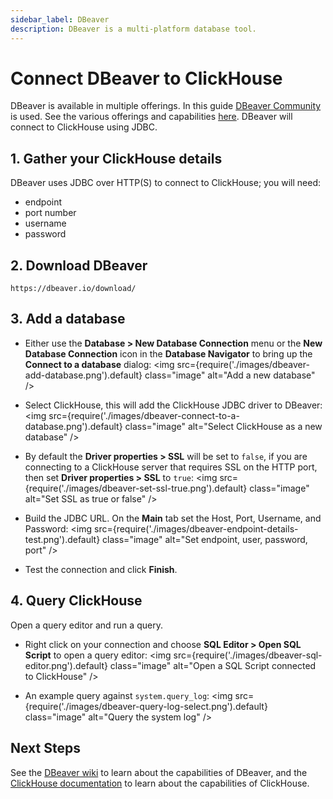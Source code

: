 ```yaml
---
sidebar_label: DBeaver
description: DBeaver is a multi-platform database tool.
---
```


# Connect DBeaver to ClickHouse

DBeaver is available in multiple offerings.  In this guide [DBeaver Community](https://dbeaver.io/) is used.  See the various offerings and capabilities [here](https://dbeaver.com/edition/).  DBeaver will 
connect to ClickHouse using JDBC.

## 1. Gather your ClickHouse details
DBeaver uses JDBC over HTTP(S) to connect to ClickHouse; you will need:
- endpoint
- port number
- username
- password

## 2. Download DBeaver

`https://dbeaver.io/download/`

## 3. Add a database

- Either use the **Database > New Database Connection** menu or the **New Database Connection** icon in the **Database Navigator** to bring up the **Connect to a database** dialog:
<img src={require('./images/dbeaver-add-database.png').default} class="image" alt="Add a new database" />

- Select ClickHouse, this will add the ClickHouse JDBC driver to DBeaver:
<img src={require('./images/dbeaver-connect-to-a-database.png').default} class="image" alt="Select ClickHouse as a new database" />

- By default the **Driver properties > SSL** will be set to `false`, if you are connecting to a ClickHouse server that requires SSL on the HTTP port, then set **Driver properties > SSL** to `true`:
<img src={require('./images/dbeaver-set-ssl-true.png').default} class="image" alt="Set SSL as true or false" />

- Build the JDBC URL. On the **Main** tab set the Host, Port, Username, and Password:
<img src={require('./images/dbeaver-endpoint-details-test.png').default} class="image" alt="Set endpoint, user, password, port" />

- Test the connection and click **Finish**.

## 4. Query ClickHouse
Open a query editor and run a query.

- Right click on your connection and choose **SQL Editor > Open SQL Script** to open a query editor:
<img src={require('./images/dbeaver-sql-editor.png').default} class="image" alt="Open a SQL Script connected to ClickHouse" />

- An example query against `system.query_log`:
<img src={require('./images/dbeaver-query-log-select.png').default} class="image" alt="Query the system log" />

## Next Steps
See the [DBeaver wiki](https://github.com/dbeaver/dbeaver/wiki) to learn about the capabilities of DBeaver, and the [ClickHouse documentation](https://clickhouse.com/docs) to learn about the capabilities of ClickHouse.
